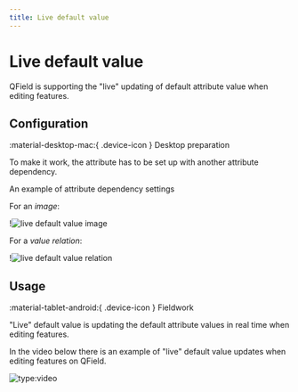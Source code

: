 ```yaml
---
title: Live default value
---
```


# Live default value

QField is supporting the "live" updating of default attribute value
when editing features.

## Configuration
:material-desktop-mac:{ .device-icon } Desktop preparation

To make it work, the attribute has to be set up with another attribute
dependency.

An example of attribute dependency settings

For an *image*:

!![live default value image](../assets/images/live_default1.png)

For a *value relation*:

!![live default value relation](../assets/images/live_default2.png)

## Usage
:material-tablet-android:{ .device-icon } Fieldwork

"Live" default value is updating the default attribute values in real time when
editing features.

In the video below there is an example of "live" default value updates
when editing features on QField.

![type:video](https://player.vimeo.com/video/607220411)
